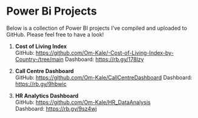 # Power Bi Projects
Below is a collection of Power BI projects I've compiled and uploaded to GitHub. Please feel free to have a look!

1) **Cost of Living Index**  
   GitHub: https://github.com/Om-Kale/-Cost-of-Living-Index-by-Country-/tree/main
   Dashboard: https://rb.gy/178lzy

2) **Call Centre Dashboard**  
   GitHub: https://github.com/Om-Kale/CallCentreDashboard
   Dashboard: https://rb.gy/9hbwic

3) **HR Analytics Dashboard**  
   GitHub: https://github.com/Om-Kale/HR_DataAnalysis  
   Dashboard: https://rb.gy/9sz4wj
